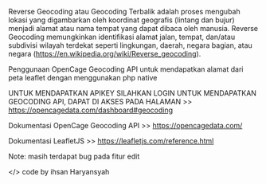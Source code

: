 Reverse Geocoding atau Geocoding Terbalik adalah proses mengubah lokasi yang digambarkan oleh koordinat geografis (lintang dan bujur) menjadi alamat atau nama tempat yang dapat dibaca oleh manusia. Reverse Geocoding memungkinkan identifikasi alamat jalan, tempat, dan/atau subdivisi wilayah terdekat seperti lingkungan, daerah, negara bagian, atau negara (https://en.wikipedia.org/wiki/Reverse_geocoding).

Penggunaan OpenCage Geocoding API untuk mendapatkan alamat dari peta leaflet dengan menggunakan php native

UNTUK MENDAPATKAN APIKEY SILAHKAN LOGIN UNTUK MENDAPATKAN GEOCODING API, DAPAT DI AKSES PADA HALAMAN >> https://opencagedata.com/dashboard#geocoding

Dokumentasi OpenCage Geocoding API >> https://opencagedata.com/

Dokumentasi LeafletJS >> https://leafletjs.com/reference.html

Note: masih terdapat bug pada fitur edit

</> code by ihsan Haryansyah
